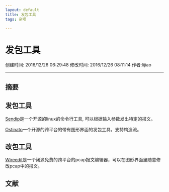 ```yaml
---
layout: default
title: 发包工具
tags: 杂项

---
```


# 发包工具
创建时间: 2016/12/26 06:29:48  修改时间: 2016/12/26 08:11:14 作者:lijiao

----

## 摘要

## 发包工具

[Sendip](https://www-x.antd.nist.gov/ipv6/sendip.html)是一个开源的linux的命令行工具, 可以根据输入参数发出特定的报文。

[Ostinato](http://ostinato.org/)一个开源的跨平台的带有图形界面的发包工具，支持构造流。

## 改包工具

[Wireedit](https://wireedit.com/)是一个闭源免费的跨平台的pcap报文编辑器，可以在图形界面里随意修改pcap中的报文。

## 文献
